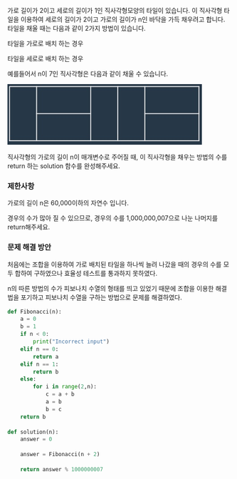 가로 길이가 2이고 세로의 길이가 1인 직사각형모양의 타일이 있습니다. 이 직사각형 타일을 이용하여 세로의 길이가 2이고 가로의 길이가 n인 바닥을 가득 채우려고 합니다. 타일을 채울 때는 다음과 같이 2가지 방법이 있습니다.

타일을 가로로 배치 하는 경우

타일을 세로로 배치 하는 경우

예를들어서 n이 7인 직사각형은 다음과 같이 채울 수 있습니다.

![2xn](/Images/2xn타일링.jpg)

직사각형의 가로의 길이 n이 매개변수로 주어질 때, 이 직사각형을 채우는 방법의 수를 return 하는 solution 함수를 완성해주세요.

### 제한사항
가로의 길이 n은 60,000이하의 자연수 입니다.

경우의 수가 많아 질 수 있으므로, 경우의 수를 1,000,000,007으로 나눈 나머지를 return해주세요.

### 문제 해결 방안
처음에는 조합을 이용하여 가로 배치된 타일을 하나씩 늘려 나갔을 때의 경우의 수를 모두 합하여 구하였으나 효율성 테스트를 통과하지 못하였다.

n의 따른 방법의 수가 피보나치 수열의 형태를 띄고 있었기 때문에 조합을 이용한 해결법을 포기하고 피보나치 수열을 구하는 방법으로 문제를 해결하였다.


```python
def Fibonacci(n):
	a = 0
	b = 1
	if n < 0: 
		print("Incorrect input") 
	elif n == 0: 
		return a 
	elif n == 1: 
		return b 
	else: 
		for i in range(2,n): 
			c = a + b 
			a = b 
			b = c 
	return b

def solution(n):
    answer = 0
    
    answer = Fibonacci(n + 2)

    return answer % 1000000007
```
